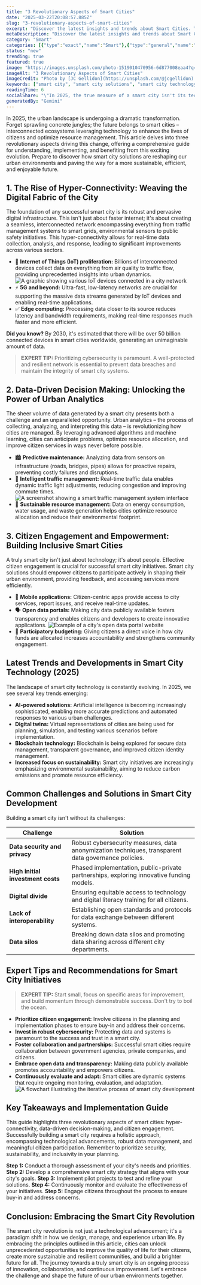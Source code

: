 ```yaml
---
title: "3 Revolutionary Aspects of Smart Cities"
date: "2025-03-22T20:08:57.885Z"
slug: "3-revolutionary-aspects-of-smart-cities"
excerpt: "Discover the latest insights and trends about Smart Cities. This comprehensive guide covers everything you need to know about Smart Cities in 2025."
metaDescription: "Discover the latest insights and trends about Smart Cities. This comprehensive guide covers everything you need to know about Smart Cities in 2025."
category: "Smart"
categories: [{"type":"exact","name":"Smart"},{"type":"general","name":"Urban Planning"},{"type":"medium","name":"Data Management"},{"type":"specific","name":"Sensor Networks"},{"type":"niche","name":"Predictive Policing"}]
status: "new"
trending: true
featured: true
image: "https://images.unsplash.com/photo-1519010470956-6d877008eaa4?q=85&w=1200&fit=max&fm=webp&auto=compress"
imageAlt: "3 Revolutionary Aspects of Smart Cities"
imageCredit: "Photo by [JC Gellidon](https://unsplash.com/@jcgellidon) on Unsplash"
keywords: ["smart city", "smart city solutions", "smart city technology", "benefits of smart cities", "smart city infrastructure", "smart city planning", "smart city examples", "how to build a smart city", "smart city investment opportunities", "best smart city initiatives"]
readingTime: 6
socialShare: "\"In 2025, the true measure of a smart city isn't its technology, but its ability to empower citizens and foster a sustainable, inclusive environment.\""
generatedBy: "Gemini"
---
```




In 2025, the urban landscape is undergoing a dramatic transformation.  Forget sprawling concrete jungles; the future belongs to smart cities – interconnected ecosystems leveraging technology to enhance the lives of citizens and optimize resource management.  This article delves into three revolutionary aspects driving this change, offering a comprehensive guide for understanding, implementing, and benefiting from this exciting evolution.  Prepare to discover how smart city solutions are reshaping our urban environments and paving the way for a more sustainable, efficient, and enjoyable future.

## 1.  The Rise of Hyper-Connectivity: Weaving the Digital Fabric of the City

The foundation of any successful smart city is its robust and pervasive digital infrastructure. This isn't just about faster internet; it's about creating a seamless, interconnected network encompassing everything from traffic management systems to smart grids, environmental sensors to public safety initiatives.  This hyper-connectivity allows for real-time data collection, analysis, and response, leading to significant improvements across various sectors.

* 🔑 **Internet of Things (IoT) proliferation:** Billions of interconnected devices collect data on everything from air quality to traffic flow, providing unprecedented insights into urban dynamics. ![A graphic showing various IoT devices connected in a city network](https://images.unsplash.com/photo-1477519242566-6ae87c31d212?q=85&w=1200&fit=max&fm=webp&auto=compress)
* ⚡ **5G and beyond:**  Ultra-fast, low-latency networks are crucial for supporting the massive data streams generated by IoT devices and enabling real-time applications.
* ✅ **Edge computing:** Processing data closer to its source reduces latency and bandwidth requirements, making real-time responses much faster and more efficient.

**Did you know?**  By 2030, it's estimated that there will be over 50 billion connected devices in smart cities worldwide, generating an unimaginable amount of data.

> **EXPERT TIP:**  Prioritizing cybersecurity is paramount.  A well-protected and resilient network is essential to prevent data breaches and maintain the integrity of smart city systems.

## 2.  Data-Driven Decision Making:  Unlocking the Power of Urban Analytics

The sheer volume of data generated by a smart city presents both a challenge and an unparalleled opportunity.  Urban analytics – the process of collecting, analyzing, and interpreting this data – is revolutionizing how cities are managed.  By leveraging advanced algorithms and machine learning, cities can anticipate problems, optimize resource allocation, and improve citizen services in ways never before possible.

* 🏙️ **Predictive maintenance:**  Analyzing data from sensors on infrastructure (roads, bridges, pipes) allows for proactive repairs, preventing costly failures and disruptions.
* 🚦 **Intelligent traffic management:** Real-time traffic data enables dynamic traffic light adjustments, reducing congestion and improving commute times.  ![A screenshot showing a smart traffic management system interface](https://images.unsplash.com/photo-1498084393753-b411b2d26b34?q=85&w=1200&fit=max&fm=webp&auto=compress)
* 🌿 **Sustainable resource management:**  Data on energy consumption, water usage, and waste generation helps cities optimize resource allocation and reduce their environmental footprint.

## 3.  Citizen Engagement and Empowerment:  Building Inclusive Smart Cities

A truly smart city isn't just about technology; it's about people.  Effective citizen engagement is crucial for successful smart city initiatives.  Smart city solutions should empower citizens to participate actively in shaping their urban environment, providing feedback, and accessing services more efficiently.

* 📱 **Mobile applications:**  Citizen-centric apps provide access to city services, report issues, and receive real-time updates.
* 🗣️ **Open data portals:**  Making city data publicly available fosters transparency and enables citizens and developers to create innovative applications. ![Example of a city's open data portal website](https://images.unsplash.com/photo-1519010470956-6d877008eaa4?q=85&w=1200&fit=max&fm=webp&auto=compress)
* 🤝 **Participatory budgeting:**  Giving citizens a direct voice in how city funds are allocated increases accountability and strengthens community engagement.

## Latest Trends and Developments in Smart City Technology (2025)

The landscape of smart city technology is constantly evolving.  In 2025, we see several key trends emerging:

* **AI-powered solutions:** Artificial intelligence is becoming increasingly sophisticated, enabling more accurate predictions and automated responses to various urban challenges.
* **Digital twins:**  Virtual representations of cities are being used for planning, simulation, and testing various scenarios before implementation.
* **Blockchain technology:**  Blockchain is being explored for secure data management, transparent governance, and improved citizen identity management.
* **Increased focus on sustainability:**  Smart city initiatives are increasingly emphasizing environmental sustainability, aiming to reduce carbon emissions and promote resource efficiency.

## Common Challenges and Solutions in Smart City Development

Building a smart city isn't without its challenges:

| Challenge                     | Solution                                                                     |
|------------------------------|-----------------------------------------------------------------------------|
| **Data security and privacy** | Robust cybersecurity measures, data anonymization techniques, transparent data governance policies. |
| **High initial investment costs** | Phased implementation, public-private partnerships, exploring innovative funding models. |
| **Digital divide**             | Ensuring equitable access to technology and digital literacy training for all citizens. |
| **Lack of interoperability**   | Establishing open standards and protocols for data exchange between different systems. |
| **Data silos**                | Breaking down data silos and promoting data sharing across different city departments. |

## Expert Tips and Recommendations for Smart City Initiatives

> **EXPERT TIP:** Start small, focus on specific areas for improvement, and build momentum through demonstrable success.  Don't try to boil the ocean.

* **Prioritize citizen engagement:**  Involve citizens in the planning and implementation phases to ensure buy-in and address their concerns.
* **Invest in robust cybersecurity:**  Protecting data and systems is paramount to the success and trust in a smart city.
* **Foster collaboration and partnerships:**  Successful smart cities require collaboration between government agencies, private companies, and citizens.
* **Embrace open data and transparency:**  Making data publicly available promotes accountability and empowers citizens.
* **Continuously evaluate and adapt:**  Smart cities are dynamic systems that require ongoing monitoring, evaluation, and adaptation. ![A flowchart illustrating the iterative process of smart city development](https://images.unsplash.com/photo-1522124012782-163815c216f3?q=85&w=1200&fit=max&fm=webp&auto=compress)

## Key Takeaways and Implementation Guide

This guide highlights three revolutionary aspects of smart cities: hyper-connectivity, data-driven decision-making, and citizen engagement. Successfully building a smart city requires a holistic approach, encompassing technological advancements, robust data management, and meaningful citizen participation.  Remember to prioritize security, sustainability, and inclusivity in your planning.

**Step 1:**  Conduct a thorough assessment of your city's needs and priorities.
**Step 2:**  Develop a comprehensive smart city strategy that aligns with your city's goals.
**Step 3:**  Implement pilot projects to test and refine your solutions.
**Step 4:**  Continuously monitor and evaluate the effectiveness of your initiatives.
**Step 5:**  Engage citizens throughout the process to ensure buy-in and address concerns.

## Conclusion: Embracing the Smart City Revolution

The smart city revolution is not just a technological advancement; it's a paradigm shift in how we design, manage, and experience urban life.  By embracing the principles outlined in this article, cities can unlock unprecedented opportunities to improve the quality of life for their citizens, create more sustainable and resilient communities, and build a brighter future for all.  The journey towards a truly smart city is an ongoing process of innovation, collaboration, and continuous improvement.  Let's embrace the challenge and shape the future of our urban environments together.

